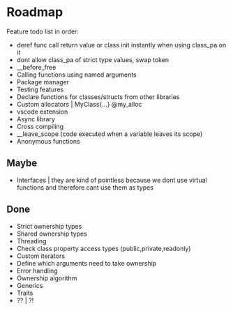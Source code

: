 
# Roadmap

Feature todo list in order:

- deref func call return value or class init instantly when using class_pa on it
- dont allow class_pa of strict type values, swap token
- __before_free
- Calling functions using named arguments
- Package manager
- Testing features
- Declare functions for classes/structs from other libraries
- Custom allocators | MyClass{...} @my_alloc
- vscode extension
- Async library
- Cross compiling
- __leave_scope (code executed when a variable leaves its scope)
- Anonymous functions

## Maybe

- Interfaces | they are kind of pointless because we dont use virtual functions and therefore cant use them as types

## Done

- Strict ownership types
- Shared ownership types
- Threading
- Check class property access types (public,private,readonly)
- Custom iterators
- Define which arguments need to take ownership
- Error handling
- Ownership algorithm
- Generics
- Traits
- ?? | ?!
